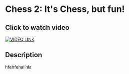 # Chess 2: It's Chess, but fun!
## Click to watch video
[![VIDEO LINK](http://img.youtube.com/vi/os8Wp1nwBjk/0.jpg)](https://www.youtube.com/watch?v=os8Wp1nwBjk)
## Description
hfehfehailhla
